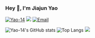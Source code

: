 ### Hey 👋, I'm Jiajun Yao

<a href="https://github.com/Yao-14"><img src="https://komarev.com/ghpvc/?username=Yao-14" alt="Yao-14" /></a>
<a href="https://github.com/Yao-14?tab=followers"><img src="https://img.shields.io/github/followers/Yao-14"></a>
<a href="mailto:yjj_zj@163.com"><img src="https://img.shields.io/badge/Email-yjj_zj@163.com-blue" alt="Email" /></a>


![Yao-14's GitHub stats](https://github-readme-stats.vercel.app/api?username=Yao-14&count_private=true&hide=prs&theme=onedark&show_icons=true)
![Top Langs](https://github-readme-stats.vercel.app/api/top-langs/?username=Yao-14)
![](https://raw.githubusercontent.com/Yao-14/Yao-14/main/assets/github-contribution-grid-snake.svg)
